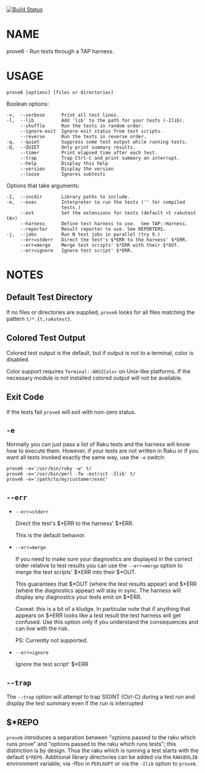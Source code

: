 [![Build Status](https://travis-ci.com/Leont/app-prove6.svg?branch=master)](https://travis-ci.com/Leont/app-prove6)

NAME
====

prove6 - Run tests through a TAP harness.

USAGE
=====

    prove6 [options] [files or directories]

Boolean options:

    -v,  --verbose      Print all test lines.
    -l,  --lib          Add 'lib' to the path for your tests (-Ilib).
         --shuffle      Run the tests in random order.
         --ignore-exit  Ignore exit status from test scripts.
         --reverse      Run the tests in reverse order.
    -q,  --quiet        Suppress some test output while running tests.
    -Q,  --QUIET        Only print summary results.
         --timer        Print elapsed time after each test.
         --trap         Trap Ctrl-C and print summary on interrupt.
         --help         Display this help
         --version      Display the version
         --loose        Ignores subtests

Options that take arguments:

    -I,  --incdir       Library paths to include.
    -e,  --exec         Interpreter to run the tests ('' for compiled
                        tests.)
         --ext          Set the extensions for tests (default <t rakutest t6>)
         --harness      Define test harness to use.  See TAP::Harness.
         --reporter     Result reporter to use. See REPORTERS.
    -j,  --jobs         Run N test jobs in parallel (try 9.)
         --err=stderr   Direct the test's $*ERR to the harness' $*ERR.
         --err=merge    Merge test scripts' $*ERR with their $*OUT.
         --err=ignore   Ignore test script' $*ERR.

NOTES
=====

Default Test Directory
----------------------

If no files or directories are supplied, `prove6` looks for all files matching the pattern `t/*.{t,rakutest}`.

Colored Test Output
-------------------

Colored test output is the default, but if output is not to a terminal, color is disabled.

Color support requires `Terminal::ANSIColor` on Unix-like platforms. If the necessary module is not installed colored output will not be available.

Exit Code
---------

If the tests fail `prove6` will exit with non-zero status.

`-e`
----

Normally you can just pass a list of Raku tests and the harness will know how to execute them. However, if your tests are not written in Raku or if you want all tests invoked exactly the same way, use the `-e` switch:

    prove6 -e='/usr/bin/ruby -w' t/
    prove6 -e='/usr/bin/perl -Tw -mstrict -Ilib' t/
    prove6 -e='/path/to/my/customer/exec'

`--err`
-------

  * `--err=stderr`

    Direct the test's $*ERR to the harness' $*ERR.

    This is the default behavior.

  * `--err=merge`

    If you need to make sure your diagnostics are displayed in the correct order relative to test results you can use the `--err=merge` option to merge the test scripts' $*ERR into their $*OUT.

    This guarantees that $*OUT (where the test results appear) and $*ERR (where the diagnostics appear) will stay in sync. The harness will display any diagnostics your tests emit on $*ERR.

    Caveat: this is a bit of a kludge. In particular note that if anything that appears on $*ERR looks like a test result the test harness will get confused. Use this option only if you understand the consequences and can live with the risk.

    PS: Currently not supported.

  * `--err=ignore`

    Ignore the test script' $*ERR

`--trap`
--------

The `--trap` option will attempt to trap SIGINT (Ctrl-C) during a test run and display the test summary even if the run is interrupted

$*REPO
------

`prove6` introduces a separation between "options passed to the raku which runs prove" and "options passed to the raku which runs tests"; this distinction is by design. Thus the raku which is running a test starts with the default `$*REPO`. Additional library directories can be added via the `RAKUDOLIB` environment variable, via -Ifoo in `PERL6OPT` or via the `-Ilib` option to `prove6`.

